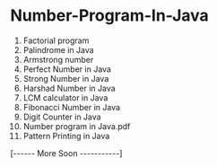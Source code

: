 # Number-Program-In-Java
1.  Factorial program
2.  Palindrome in Java
3.  Armstrong number
4.  Perfect Number in Java
5.  Strong Number in Java
6.  Harshad Number in Java
7.  LCM calculator in Java
8.  Fibonacci Number in Java
9.  Digit Counter in Java
10. Number program in Java.pdf
11. Pattern Printing in Java

[------ More Soon -----------]
